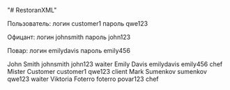 "# RestoranXML" 


Пользователь:
логин customer1
пароль qwe123

Офицант:
логин johnsmith
пароль john123

Повар:
логин emilydavis
пароль emily456


<users>
<user>
<name>John Smith</name>
<username>johnsmith</username>
<password>john123</password>
<role>waiter</role>
</user>
<user>
<name>Emily Davis</name>
<username>emilydavis</username>
<password>emily456</password>
<role>chef</role>
</user>
<user>
<name>Mister Customer</name>
<username>customer1</username>
<password>qwe123</password>
<role>client</role>
</user>
<user>
<name>Mark Sumenkov</name>
<username>sumenkov</username>
<password>qwe123</password>
<role>waiter</role>
</user>
<user>
<name>Viktoria Foterro</name>
<username>foterro</username>
<password>povar123</password>
<role>chef</role>
</user>
</users>
